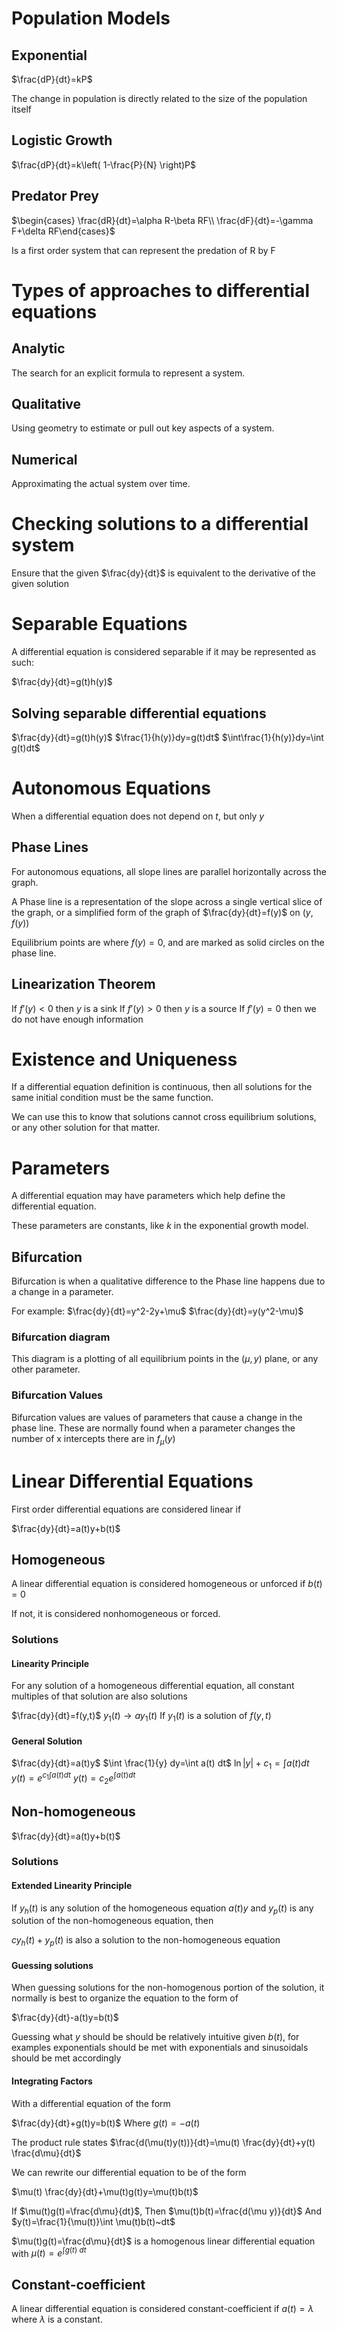 # Population Models

## Exponential

$\frac{dP}{dt}=kP$

The change in population is directly related to the size of the population itself

## Logistic Growth

$\frac{dP}{dt}=k\left( 1-\frac{P}{N} \right)P$

## Predator Prey

$\begin{cases} \frac{dR}{dt}=\alpha R-\beta RF\\ \frac{dF}{dt}=-\gamma F+\delta RF\end{cases}$

Is a first order system that can represent the predation of R by F

# Types of approaches to differential equations

## Analytic

The search for an explicit formula to represent a system.

## Qualitative

Using geometry to estimate or pull out key aspects of a system.

## Numerical

Approximating the actual system over time.

# Checking solutions to a differential system

Ensure that the given $\frac{dy}{dt}$ is equivalent to the derivative of the given solution

# Separable Equations

A differential equation is considered separable if it may be represented as such:

$\frac{dy}{dt}=g(t)h(y)$

## Solving separable differential equations

$\frac{dy}{dt}=g(t)h(y)$
$\frac{1}{h(y)}dy=g(t)dt$
$\int\frac{1}{h(y)}dy=\int g(t)dt$

# Autonomous Equations

When a differential equation does not depend on $t$, but only $y$

## Phase Lines

For autonomous equations, all slope lines are parallel horizontally across the graph.

A Phase line is a representation of the slope across a single vertical slice of the graph, or a simplified form of the graph of $\frac{dy}{dt}=f(y)$ on $(y,f(y))$

Equilibrium points are where $f(y)=0$, and are marked as solid circles on the phase line.

## Linearization Theorem

If $f'(y)<0$ then $y$ is a sink
If $f'(y)>0$ then $y$ is a source
If $f'(y)=0$ then we do not have enough information

# Existence and Uniqueness

If a differential equation definition is continuous, then all solutions for the same initial condition must be the same function.

We can use this to know that solutions cannot cross equilibrium solutions, or any other solution for that matter.

# Parameters

A differential equation may have parameters which help define the differential equation.

These parameters are constants, like $k$ in the exponential growth model.

## Bifurcation

Bifurcation is when a qualitative difference to the Phase line happens due to a change in a parameter.

For example:
$\frac{dy}{dt}=y^2-2y+\mu$
$\frac{dy}{dt}=y(y^2-\mu)$

### Bifurcation diagram

This diagram is a plotting of all equilibrium points in the $(\mu, y)$ plane, or any other parameter.

### Bifurcation Values

Bifurcation values are values of parameters that cause a change in the phase line. These are normally found when a parameter changes the number of x intercepts there are in $f_\mu(y)$

# Linear Differential Equations

First order differential equations are considered linear if 

$\frac{dy}{dt}=a(t)y+b(t)$

## Homogeneous

A linear differential equation is considered homogeneous or unforced if $b(t)=0$

If not, it is considered nonhomogeneous or forced.

### Solutions

#### Linearity Principle

For any solution of a homogeneous differential equation, all constant multiples of that solution are also solutions

$\frac{dy}{dt}=f(y,t)$
$y_1(t)\to ay_1(t)$
If $y_1(t)$ is a solution of $f(y,t)$

#### General Solution

$\frac{dy}{dt}=a(t)y$
$\int \frac{1}{y} dy=\int a(t) dt$
$\ln|y|+c_1=\int a(t) dt$
$y(t)=e^{c_1\int a(t) dt}$
$y(t)=c_2e^{\int a(t) dt}$

## Non-homogeneous

$\frac{dy}{dt}=a(t)y+b(t)$

### Solutions

#### Extended Linearity Principle

If $y_h(t)$ is any solution of the homogeneous equation $a(t)y$ and $y_p(t)$ is any solution of the non-homogeneous equation, then

$cy_h(t)+y_p(t)$ is also a solution to the non-homogeneous equation

#### Guessing solutions

When guessing solutions for the non-homogenous portion of the solution, it normally is best to organize the equation to the form of

$\frac{dy}{dt}-a(t)y=b(t)$

Guessing what $y$ should be should be relatively intuitive given $b(t)$, for examples exponentials should be met with exponentials and sinusoidals should be met accordingly

#### Integrating Factors

With a differential equation of the form

$\frac{dy}{dt}+g(t)y=b(t)$
Where $g(t)=-a(t)$

The product rule states
$\frac{d(\mu(t)y(t))}{dt}=\mu(t) \frac{dy}{dt}+y(t) \frac{d\mu}{dt}$

We can rewrite our differential equation to be of the form

$\mu(t) \frac{dy}{dt}+\mu(t)g(t)y=\mu(t)b(t)$

If $\mu(t)g(t)=\frac{d\mu}{dt}$,
Then $\mu(t)b(t)=\frac{d(\mu y)}{dt}$
And $y(t)=\frac{1}{\mu(t)}\int \mu(t)b(t)~dt$

$\mu(t)g(t)=\frac{d\mu}{dt}$ is a homogenous linear differential equation with
$\mu(t)=e^{\int g(t)~dt}$


## Constant-coefficient

A linear differential equation is considered constant-coefficient if $a(t)=\lambda$ where $\lambda$ is a constant.


